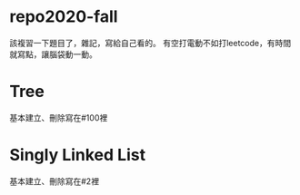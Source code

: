 # repo2020-fall
該複習一下題目了，雜記，寫給自己看的。
有空打電動不如打leetcode，有時間就寫點，讓腦袋動一動。

# Tree
基本建立、刪除寫在#100裡

# Singly Linked List
基本建立、刪除寫在#2裡
